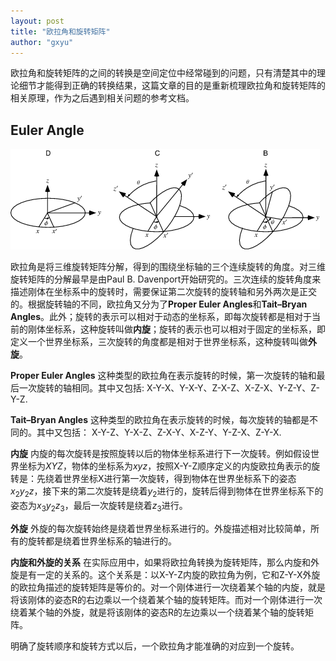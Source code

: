 ```yaml
---
layout: post
title: "欧拉角和旋转矩阵"
author: "gxyu"
---
```


欧拉角和旋转矩阵的之间的转换是空间定位中经常碰到的问题，只有清楚其中的理论细节才能得到正确的转换结果，这篇文章的目的是重新梳理欧拉角和旋转矩阵的相关原理，作为之后遇到相关问题的参考文档。


## Euler Angle
![](./../images/EulerAngles_600.gif)

欧拉角是将三维旋转矩阵分解，得到的围绕坐标轴的三个连续旋转的角度。对三维旋转矩阵的分解最早是由Paul B. Davenport开始研究的。三次连续的旋转角度来描述刚体在坐标系中的旋转时，需要保证第二次旋转的旋转轴和另外两次是正交的。根据旋转轴的不同，欧拉角又分为了**Proper Euler Angles**和**Tait–Bryan Angles**。此外；旋转的表示可以相对于动态的坐标系，即每次旋转都是相对于当前的刚体坐标系，这种旋转叫做**内旋**；旋转的表示也可以相对于固定的坐标系，即定义一个世界坐标系，三次旋转的角度都是相对于世界坐标系，这种旋转叫做**外旋**。

   **Proper Euler Angles**
   这种类型的欧拉角在表示旋转的时候，第一次旋转的轴和最后一次旋转的轴相同。其中又包括:
   X-Y-X、Y-X-Y、Z-X-Z、X-Z-X、Y-Z-Y、Z-Y-Z.

   **Tait–Bryan Angles**
   这种类型的欧拉角在表示旋转的时候，每次旋转的轴都是不同的。其中又包括：
   X-Y-Z、Y-X-Z、Z-X-Y、X-Z-Y、Y-Z-X、Z-Y-X.

   **内旋**
   内旋的每次旋转是按照旋转以后的物体坐标系进行下一次旋转。例如假设世界坐标为$XYZ$，物体的坐标系为$xyz$，按照X-Y-Z顺序定义的内旋欧拉角表示的旋转是：先绕着世界坐标X进行第一次旋转，得到物体在世界坐标系下的姿态$x_2y_2z$，接下来的第二次旋转是绕着$y_2$进行的，旋转后得到物体在世界坐标系下的姿态为$x_3y_2z_3$，最后一次旋转是绕着$z_3$进行。

   **外旋**
   外旋的每次旋转始终是绕着世界坐标系进行的。外旋描述相对比较简单，所有的旋转都是绕着世界坐标系的轴进行的。
   
   **内旋和外旋的关系**
   在实际应用中，如果将欧拉角转换为旋转矩阵，那么内旋和外旋是有一定的关系的。这个关系是：以X-Y-Z内旋的欧拉角为例，它和Z-Y-X外旋的欧拉角描述的旋转矩阵是等价的。对一个刚体进行一次绕着某个轴的内旋，就是将该刚体的姿态R的右边乘以一个绕着某个轴的旋转矩阵。而对一个刚体进行一次绕着某个轴的外旋，就是将该刚体的姿态R的左边乘以一个绕着某个轴的旋转矩阵。

明确了旋转顺序和旋转方式以后，一个欧拉角才能准确的对应到一个旋转。